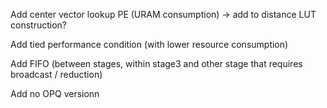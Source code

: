 Add center vector lookup PE (URAM consumption) -> add to distance LUT construction? 

Add tied performance condition (with lower resource consumption)

Add FIFO (between stages, within stage3 and other stage that requires broadcast / reduction)

Add no OPQ versionn